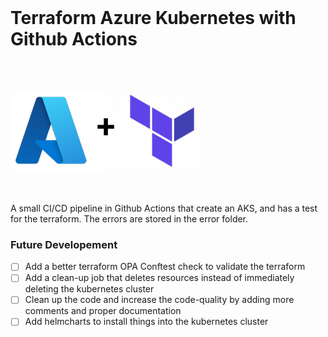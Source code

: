 <br/>

# Terraform Azure Kubernetes with Github Actions
<br/><br/>

![Logo](readmeimage.png)

<br/>

A small CI/CD pipeline in Github Actions that create an AKS, and has a test for the terraform. The errors are stored in the error folder.

### Future Developement

- [ ] Add a better terraform OPA Conftest check to validate the terraform <br/>
- [ ] Add a clean-up job that deletes resources instead of immediately deleting the kubernetes cluster <br/>
- [ ] Clean up the code and increase the code-quality by adding more comments and proper documentation <br/>
- [ ] Add helmcharts to install things into the kubernetes cluster <br/>
  
<br/><br/>
